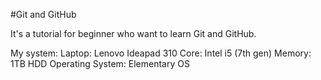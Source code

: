 #Git and GitHub 

It's a tutorial for beginner who want to learn Git and GitHub.

My system: 
  Laptop: Lenovo Ideapad 310
  Core: Intel i5 (7th gen)
  Memory: 1TB HDD
  Operating System: Elementary OS 
